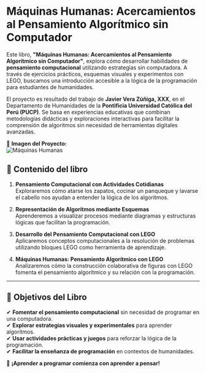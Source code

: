 # Máquinas Humanas: Acercamientos al Pensamiento Algorítmico sin Computador

Este libro, **"Máquinas Humanas: Acercamientos al Pensamiento Algorítmico sin Computador"**, explora cómo desarrollar habilidades de **pensamiento computacional** utilizando estrategias sin computadora. A través de ejercicios prácticos, esquemas visuales y experimentos con LEGO, buscamos una introducción accesible a la lógica de la programación para estudiantes de humanidades.

El proyecto es resultado del trabajo de **Javier Vera Zúñiga, XXX**, en el Departamento de Humanidades de la **Pontificia Universidad Católica del Perú (PUCP)**. Se basa en experiencias educativas que combinan metodologías didácticas y exploraciones interactivas para facilitar la comprensión de algoritmos sin necesidad de herramientas digitales avanzadas.

📌 **Imagen del Proyecto:**  
![Máquinas Humanas](imagenes/maquinas_humanas.png)

## 📌 Contenido del libro

1. **Pensamiento Computacional con Actividades Cotidianas**  
   Exploraremos cómo atarse los zapatos, cocinar un panqueque y lavarse el cabello nos ayudan a entender la lógica de los algoritmos.

2. **Representación de Algoritmos mediante Esquemas**  
   Aprenderemos a visualizar procesos mediante diagramas y estructuras lógicas que facilitan la programación.

3. **Desarrollo del Pensamiento Computacional con LEGO**  
   Aplicaremos conceptos computacionales a la resolución de problemas utilizando bloques LEGO como herramienta de aprendizaje.

4. **Máquinas Humanas: Pensamiento Algorítmico con LEGO**  
   Analizaremos cómo la construcción colaborativa de figuras con LEGO fomenta el pensamiento algorítmico y su relación con la programación.

---

## 📌 Objetivos del Libro

✔ **Fomentar el pensamiento computacional** sin necesidad de programar en una computadora.  
✔ **Explorar estrategias visuales y experimentales** para aprender algoritmos.  
✔ **Usar actividades prácticas y juegos** para reforzar la lógica de la programación.  
✔ **Facilitar la enseñanza de programación** en contextos de humanidades.  

🚀 **¡Aprender a programar comienza con aprender a pensar!**
